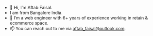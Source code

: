 - 👋 Hi, I’m Aftab Faisal.
- I am from Bangalore India.
- 👀 I’m a web engineer with 6+ years of experience working in retain & ecommerce space.
- 📫 You can reach out to me via aftab_faisal@outlook.com.

<!---
Aftab22/Aftab22 is a ✨ special ✨ repository because its `README.md` (this file) appears on your GitHub profile.
You can click the Preview link to take a look at your changes.
--->
